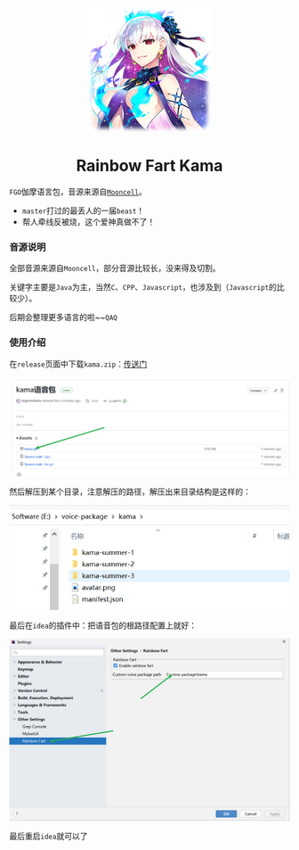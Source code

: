 <center><img src="README/avatar.png"></center>

<h1><center>Rainbow Fart Kama</center></h1>

`FGO`伽摩语言包，音源来源自[`Mooncell`](https://fgo.wiki/w/迦摩(Avenger)#.E8.AF.AD.E9.9F.B3)。

- `master`打过的最丢人的一届`beast`！
- 帮人牵线反被烧，这个爱神真做不了！

### 音源说明

全部音源来源自`Mooncell`，部分音源比较长，没来得及切割。

关键字主要是`Java`为主，当然`C`、`CPP`、`Javascript`，也涉及到（`Javascript`的比较少）。

后期会整理更多语言的啦~~`QAQ`

### 使用介绍

在`release`页面中下载`kama.zip`：[传送门](https://github.com/ArgentoAskia/rainbow-fart-kama/releases/tag/1.0.0)

![image-20220806031601439](README/image-20220806031601439.png)

然后解压到某个目录，注意解压的路径，解压出来目录结构是这样的：

![image-20220806031709829](README/image-20220806031709829.png)

最后在`idea`的插件中：把语音包的根路径配置上就好：

![image-20220806031847872](README/image-20220806031847872.png)

最后重启`idea`就可以了